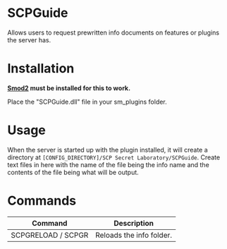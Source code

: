 # SCPGuide

Allows users to request prewritten info documents on features or plugins the server has.

# Installation

**[Smod2](https://github.com/Grover-c13/Smod2) must be installed for this to work.**

Place the "SCPGuide.dll" file in your sm_plugins folder.

# Usage
 
 When the server is started up with the plugin installed, it will create a directory at `[CONFIG_DIRECTORY]/SCP Secret Laboratory/SCPGuide`. 
 Create text files in here with the name of the file being the info name and the contents of the file being what will be output.
 
# Commands

| Command         | Description
| :-------------: | :------: |
| SCPGRELOAD / SCPGR | Reloads the info folder. |
